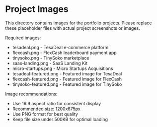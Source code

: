 # Project Images

This directory contains images for the portfolio projects. Please replace these placeholder files with actual project screenshots or images.

Required images:

- tesadeal.png - TesaDeal e-commerce platform
- flexcash.png - FlexCash leaderboard payment app
- tinysoko.png - TinySoko marketplace
- saas-landing.png - SaaS Landing Kit
- micro-startups.png - Micro Startups Acquisitions
- tesadeal-featured.png - Featured image for TesaDeal
- flexcash-featured.png - Featured image for FlexCash
- tinysoko-featured.png - Featured image for TinySoko

Image recommendations:

- Use 16:9 aspect ratio for consistent display
- Recommended size: 1200x675px
- Use PNG format for best quality
- Keep file size under 500KB for optimal loading
